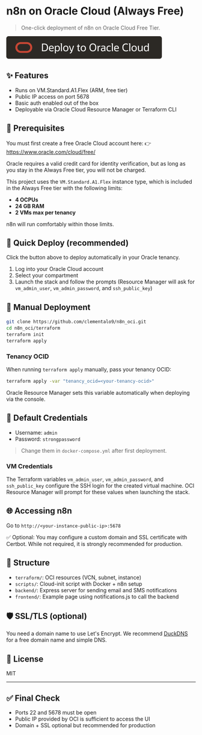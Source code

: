 # n8n on Oracle Cloud (Always Free)

> One-click deployment of n8n on Oracle Cloud Free Tier.

[![Deploy to Oracle Cloud](https://github.com/clementalo9/oke_A1/blob/main/images/Deploy2OCI.svg)](https://cloud.oracle.com/resourcemanager/stacks/create?zipUrl=https://github.com/clementalo9/n8n_oci/archive/refs/heads/main.zip)

## ✨ Features
- Runs on VM.Standard.A1.Flex (ARM, free tier)
- Public IP access on port 5678
- Basic auth enabled out of the box
- Deployable via Oracle Cloud Resource Manager or Terraform CLI

## 📝 Prerequisites
You must first create a free Oracle Cloud account here:
👉 https://www.oracle.com/cloud/free/

Oracle requires a valid credit card for identity verification, but as long as you stay in the Always Free tier, you will not be charged.

This project uses the `VM.Standard.A1.Flex` instance type, which is included in the Always Free tier with the following limits:
- **4 OCPUs**
- **24 GB RAM**
- **2 VMs max per tenancy**

n8n will run comfortably within those limits.

## 🚀 Quick Deploy (recommended)
Click the button above to deploy automatically in your Oracle tenancy.

1. Log into your Oracle Cloud account
2. Select your compartment
3. Launch the stack and follow the prompts
   (Resource Manager will ask for `vm_admin_user`, `vm_admin_password`,
   and `ssh_public_key`)

## 🔧 Manual Deployment
```bash
git clone https://github.com/clementalo9/n8n_oci.git
cd n8n_oci/terraform
terraform init
terraform apply
```

### Tenancy OCID
When running `terraform apply` manually, pass your tenancy OCID:

```bash
terraform apply -var "tenancy_ocid=<your-tenancy-ocid>"
```

Oracle Resource Manager sets this variable automatically when deploying via the console.

## 🔐 Default Credentials
- Username: `admin`
- Password: `strongpassword`

> Change them in `docker-compose.yml` after first deployment.

### VM Credentials
The Terraform variables `vm_admin_user`, `vm_admin_password`, and `ssh_public_key`
configure the SSH login for the created virtual machine. OCI Resource Manager
will prompt for these values when launching the stack.

## 🌐 Accessing n8n
Go to `http://<your-instance-public-ip>:5678`

✅ Optional: You may configure a custom domain and SSL certificate with Certbot. While not required, it is strongly recommended for production.

## 📂 Structure
 - `terraform/`: OCI resources (VCN, subnet, instance)
 - `scripts/`: Cloud-init script with Docker + n8n setup
 - `backend/`: Express server for sending email and SMS notifications
 - `frontend/`: Example page using notifications.js to call the backend

## 🛡️ SSL/TLS (optional)
You need a domain name to use Let's Encrypt. We recommend [DuckDNS](https://www.duckdns.org) for a free domain name and simple DNS.

## 📜 License
MIT

---

## ✅ Final Check
- Ports 22 and 5678 must be open
- Public IP provided by OCI is sufficient to access the UI
- Domain + SSL optional but recommended for production
